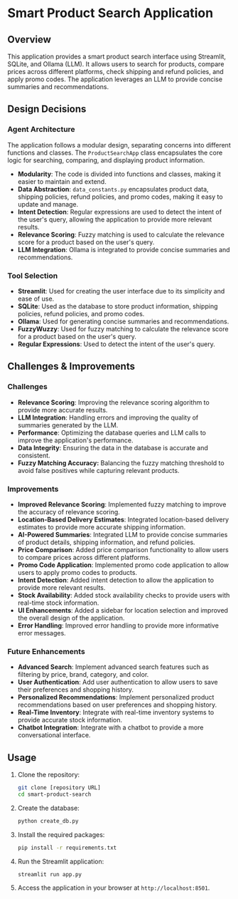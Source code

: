 # Smart Product Search Application

## Overview

This application provides a smart product search interface using Streamlit, SQLite, and Ollama (LLM). It allows users to search for products, compare prices across different platforms, check shipping and refund policies, and apply promo codes. The application leverages an LLM to provide concise summaries and recommendations.

## Design Decisions

### Agent Architecture

The application follows a modular design, separating concerns into different functions and classes. The `ProductSearchApp` class encapsulates the core logic for searching, comparing, and displaying product information.

-   **Modularity**: The code is divided into functions and classes, making it easier to maintain and extend.
-   **Data Abstraction**: `data_constants.py` encapsulates product data, shipping policies, refund policies, and promo codes, making it easy to update and manage.
-   **Intent Detection**: Regular expressions are used to detect the intent of the user's query, allowing the application to provide more relevant results.
-   **Relevance Scoring**: Fuzzy matching is used to calculate the relevance score for a product based on the user's query.
-   **LLM Integration**: Ollama is integrated to provide concise summaries and recommendations.

### Tool Selection

-   **Streamlit**: Used for creating the user interface due to its simplicity and ease of use.
-   **SQLite**: Used as the database to store product information, shipping policies, refund policies, and promo codes.
-   **Ollama**: Used for generating concise summaries and recommendations.
-   **FuzzyWuzzy**: Used for fuzzy matching to calculate the relevance score for a product based on the user's query.
-   **Regular Expressions**: Used to detect the intent of the user's query.

## Challenges & Improvements

### Challenges

-   **Relevance Scoring**: Improving the relevance scoring algorithm to provide more accurate results.
-   **LLM Integration**: Handling errors and improving the quality of summaries generated by the LLM.
-   **Performance**: Optimizing the database queries and LLM calls to improve the application's performance.
-   **Data Integrity**: Ensuring the data in the database is accurate and consistent.
-   **Fuzzy Matching Accuracy:** Balancing the fuzzy matching threshold to avoid false positives while capturing relevant products.

### Improvements

-   **Improved Relevance Scoring**: Implemented fuzzy matching to improve the accuracy of relevance scoring.
-   **Location-Based Delivery Estimates**: Integrated location-based delivery estimates to provide more accurate shipping information.
-   **AI-Powered Summaries**: Integrated LLM to provide concise summaries of product details, shipping information, and refund policies.
-   **Price Comparison**: Added price comparison functionality to allow users to compare prices across different platforms.
-   **Promo Code Application**: Implemented promo code application to allow users to apply promo codes to products.
-   **Intent Detection**: Added intent detection to allow the application to provide more relevant results.
-   **Stock Availability**: Added stock availability checks to provide users with real-time stock information.
-   **UI Enhancements**: Added a sidebar for location selection and improved the overall design of the application.
-   **Error Handling**: Improved error handling to provide more informative error messages.

### Future Enhancements

-   **Advanced Search**: Implement advanced search features such as filtering by price, brand, category, and color.
-   **User Authentication**: Add user authentication to allow users to save their preferences and shopping history.
-   **Personalized Recommendations**: Implement personalized product recommendations based on user preferences and shopping history.
-   **Real-Time Inventory**: Integrate with real-time inventory systems to provide accurate stock information.
-   **Chatbot Integration**: Integrate with a chatbot to provide a more conversational interface.

## Usage

1.  Clone the repository:

    ```bash
    git clone [repository URL]
    cd smart-product-search
    ```

2.  Create the database:

    ```bash
    python create_db.py
    ```

3.  Install the required packages:

    ```bash
    pip install -r requirements.txt
    ```

4.  Run the Streamlit application:

    ```bash
    streamlit run app.py
    ```

5.  Access the application in your browser at `http://localhost:8501`.
